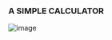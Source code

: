 ### A SIMPLE CALCULATOR
![image](https://github.com/bigya01/Calculator_py/assets/106421905/d4a9881b-04d2-4ee5-92ae-2778ddfef87b)
